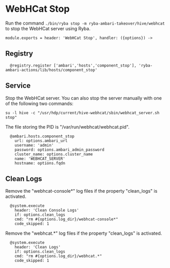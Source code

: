 
# WebHCat Stop

Run the command `./bin/ryba stop -m ryba-ambari-takeover/hive/webhcat` to stop the WebHCat
server using Ryba.

    module.exports = header: 'WebHCat Stop', handler: ({options}) ->

## Registry

      @registry.register ['ambari','hosts','component_stop'], 'ryba-ambari-actions/lib/hosts/component_stop'

## Service

Stop the WebHCat server. You can also stop the server manually with one of the
following two commands:

```
su -l hive -c "/usr/hdp/current/hive-webhcat/sbin/webhcat_server.sh stop"
```

The file storing the PID is "/var/run/webhcat/webhcat.pid".

      @ambari.hosts.component_stop
        url: options.ambari_url
        username: 'admin'
        password: options.ambari_admin_password
        cluster_name: options.cluster_name
        name: 'WEBHCAT_SERVER'
        hostname: options.fqdn

## Clean Logs

Remove the "webhcat-console*" log files if the property "clean_logs" is
activated.

      @system.execute
        header: 'Clean Console Logs'
        if: options.clean_logs
        cmd: "rm #{options.log_dir}/webhcat-console*"
        code_skipped: 1

Remove the "webhcat.*" log files if the property "clean_logs" is
activated.

      @system.execute
        header: 'Clean Logs'
        if: options.clean_logs
        cmd: "rm #{options.log_dir}/webhcat.*"
        code_skipped: 1
